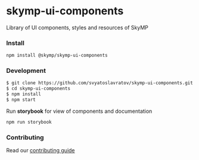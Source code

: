# skymp-ui-components

Library of UI components, styles and resources of SkyMP

### Install

```sh
npm install @skymp/skymp-ui-components
```

### Development

```sh
$ git clone https://github.com/svyatoslavratov/skymp-ui-components.git
$ cd skymp-ui-components
$ npm install
$ npm start
```

Run **storybook** for view of components and documentation

```sh
npm run storybook
```

### Contributing

Read our [contributing guide](CONTRIBUTING.MD)
